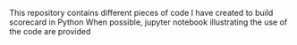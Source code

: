 This repository contains different pieces of code I have created to build scorecard in Python
When possible, jupyter notebook illustrating the use of the code are provided

